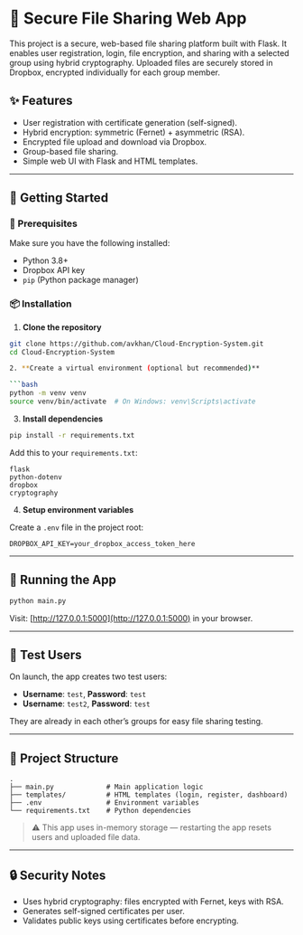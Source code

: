# 🔐 Secure File Sharing Web App

This project is a secure, web-based file sharing platform built with Flask. It enables user registration, login, file encryption, and sharing with a selected group using hybrid cryptography. Uploaded files are securely stored in Dropbox, encrypted individually for each group member.

## ✨ Features

- User registration with certificate generation (self-signed).
- Hybrid encryption: symmetric (Fernet) + asymmetric (RSA).
- Encrypted file upload and download via Dropbox.
- Group-based file sharing.
- Simple web UI with Flask and HTML templates.

---

## 🚀 Getting Started

### 🔧 Prerequisites

Make sure you have the following installed:

- Python 3.8+
- Dropbox API key
- `pip` (Python package manager)

### 📦 Installation

1. **Clone the repository**

```bash
git clone https://github.com/avkhan/Cloud-Encryption-System.git
cd Cloud-Encryption-System

2. **Create a virtual environment (optional but recommended)**

```bash
python -m venv venv
source venv/bin/activate  # On Windows: venv\Scripts\activate
```

3. **Install dependencies**

```bash
pip install -r requirements.txt
```

Add this to your `requirements.txt`:

```
flask
python-dotenv
dropbox
cryptography
```

4. **Setup environment variables**

Create a `.env` file in the project root:

```env
DROPBOX_API_KEY=your_dropbox_access_token_here
```

---

## 🏁 Running the App

```bash
python main.py
```

Visit: [http://127.0.0.1:5000](http://127.0.0.1:5000) in your browser.

---

## 👤 Test Users

On launch, the app creates two test users:
- **Username**: `test`, **Password**: `test`
- **Username**: `test2`, **Password**: `test`

They are already in each other’s groups for easy file sharing testing.

---

## 📁 Project Structure

```
.
├── main.py             # Main application logic
├── templates/          # HTML templates (login, register, dashboard)
├── .env                # Environment variables
└── requirements.txt    # Python dependencies
```

> ⚠️ This app uses in-memory storage — restarting the app resets users and uploaded file data.

---

## 🔒 Security Notes

- Uses hybrid cryptography: files encrypted with Fernet, keys with RSA.
- Generates self-signed certificates per user.
- Validates public keys using certificates before encrypting.

